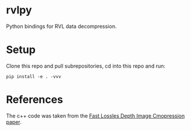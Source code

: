 # rvlpy

Python bindings for RVL data decompression.

# Setup

Clone this repo and pull subrepositories, cd into this repo and run:

```
pip install -e . -vvv
```

# References

The c++ code was taken from the [Fast Lossles Depth Image Cmopression paper](https://www.microsoft.com/en-us/research/uploads/prod/2018/09/p100-wilson.pdf).